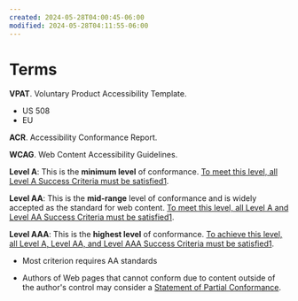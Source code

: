 ```yaml
---
created: 2024-05-28T04:00:45-06:00
modified: 2024-05-28T04:11:55-06:00
---
```


# Terms

**VPAT**. Voluntary Product Accessibility Template.

- US 508
- EU

**ACR**. Accessibility Conformance Report.

**WCAG**. Web Content Accessibility Guidelines.

**Level A**: This is the **minimum level** of conformance. [To meet this level, all Level A Success Criteria must be satisfied](https://www.w3.org/WAI/WCAG21/Understanding/conformance)[1](https://www.w3.org/WAI/WCAG21/Understanding/conformance).

**Level AA**: This is the **mid-range** level of conformance and is widely accepted as the standard for web content. [To meet this level, all Level A and Level AA Success Criteria must be satisfied](https://www.w3.org/WAI/WCAG21/Understanding/conformance)[1](https://www.w3.org/WAI/WCAG21/Understanding/conformance).

**Level AAA**: This is the **highest level** of conformance. [To achieve this level, all Level A, Level AA, and Level AAA Success Criteria must be satisfied](https://www.w3.org/WAI/WCAG21/Understanding/conformance)[1](https://www.w3.org/WAI/WCAG21/Understanding/conformance).

-   Most criterion requires AA standards

-   Authors of Web pages that cannot conform due to content outside of the author's control may consider a [Statement of Partial Conformance](https://www.w3.org/WAI/WCAG21/Understanding/conformance#conformance-partial).
